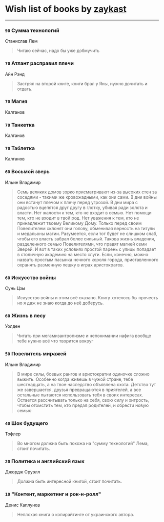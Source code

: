 # Wish list of books by [zaykast](http://vk.com/id104882848)
---

### `90` Сумма технологий
Станислав Лем
> Читаю сейчас,  надо бы уже добмучить

### `70` Атлант расправил плечи
Айн Рэнд
> Застрял на второй книге,  книги  брал у Яны, нужно  дочитать и отдать.

### `70` Магия
Калганов

### `70` Танкетка
Калганов

### `70` Таблетка
Калганов

### `60` Восьмой зверь
Ильин  Владимир
> Семь великих домов зорко присматривают из-за высоких стен за соседями - такими же кровожадными, как они сами. В дни войны они встанут плечом к плечу перед угрозой. В дни мира с радостью вцепятся друг другу в глотку, убивая ради золота и власти. Нет жалости к тем, кто не входит в семью. Нет помощи тем, кто не входит в твой род. Нет уважения к тем, кто не принадлежит твоему Великому Дому. Только перед своим Повелителем склонят они голову, обменивая верность на титулы и медальоны магии. Разумеется, если тот будет не слишком слаб, чтобы его власть забрал более сильный. 
> Такова жизнь владения, разделенного семью Повелителями, что правят магией семи Зверей. И вот в таких условиях простой парень с улицы попадает в столичную академию на место слуги. Если, конечно, можно назвать простым пасынка ночного короля города, приставленного охранять разменную пешку в играх аристократов.

### `60` Искусство войны
Сунь Цзы
> Искусство войны и этим всё сказано.  Книгу хотелось бы прочесть но  я даж не знаю  когда  до неё доберусь.

### `60` Жизнь  в лесу
Уолден
> Читать  при мегамизантропизме и непонимании нафига вообще тебе нужно  всё что творится вокруг

### `50` Повелитель миражей
Ильин Владимир
> В мире силы, боевых рангов и аристократии одиночке сложно выжить. Особенно когда живешь в чужой стране, тебе шестнадцать, а на твое наследство объявлена охота. Детство тут же завершается, друзья превращаются в приятелей, а все остальные пытаются использовать тебя в своих интересах. Остается рассчитывать только на себя, свою силу и хитрость, чтобы отомстить тем, кто предал родителей, и обрести новую семью

### `40` Шок будущего
Тофлер
> Во многом должна быть похожа на "сумму технологий" Лема,  стоит  почитать.

### `20` Политика и английский язык
Джордж  Оруэлл
> Должна быть интересной книгой,  стоит почитать.

### `10` "Контент,  маркетинг  и рок-н-ролл"
Денис Каплунов
> Неплохая книга о  копирайтинге  от украинского  автора.

